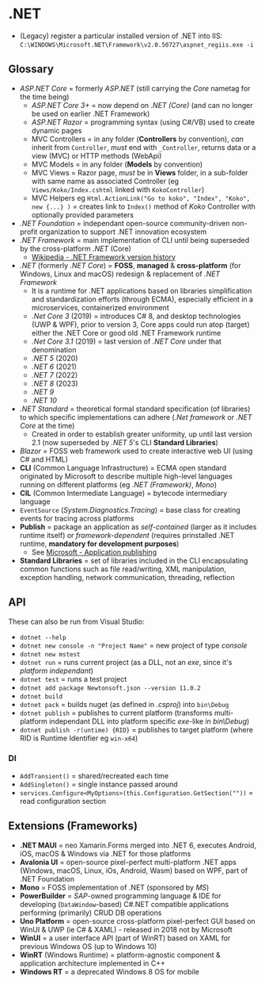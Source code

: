 # .NET

* (Legacy) register a particular installed version of .NET into IIS: `C:\WINDOWS\Microsoft.NET\Framework\v2.0.50727\aspnet_regiis.exe -i`

## Glossary

* _ASP.NET Core_ = formerly _ASP.NET_ (still carrying the _Core_ nametag for the time being)
  * _ASP.NET Core 3+_ = now depend on _.NET (Core)_ (and can no longer be used on earlier .NET Framework)
  * _ASP.NET Razor_ = programming syntax (using C#/VB) used to create dynamic pages
  * MVC Controllers = in any folder (**Controllers** by convention), _can_ inherit from `Controller`, _must_ end with `_Controller`, returns data or a view (MVC) or HTTP methods (WebApi)
  * MVC Models = in any folder (**Models** by convention)
  * MVC Views = Razor page, _must_ be in **Views** folder, in a sub-folder with same name as associated Controller (eg `Views/Koko/Index.cshtml` linked with `KokoController`)
  * MVC Helpers eg `Html.ActionLink("Go to koko", "Index", "Koko", new {...} )` = creates link to `Index()` method of _Koko_ Controller with optionally provided parameters
* _.NET Foundation_ = independant open-source community-driven non-profit organization to support .NET innovation ecosystem
* _.NET Framework_ = main implementation of CLI until being superseded by the cross-platform _.NET_ (Core)
  * [Wikipedia - .NET Framework version history](https://en.wikipedia.org/wiki/.NET_Framework_version_history)
* _.NET_ (formerly _.NET Core_) = **FOSS**, **managed** & **cross-platform** (for Windows, Linux and macOS) redesign & replacement of _.NET Framework_
  * It is a runtime for .NET applications based on libraries simplification and standardization efforts (through ECMA), especially efficient in a microservices, containerized environment
  * _.Net Core 3_ (2019) = introduces C# 8, and desktop technologies (UWP & WPF), prior to version 3, Core apps could run atop (target) either the .NET Core or good old .NET Framework runtime
  * _.Net Core 3.1_ (2019) = last version of _.NET Core_ under that denomination
  * _.NET 5_ (2020)
  * _.NET 6_ (2021)
  * _.NET 7_ (2022)
  * _.NET 8_ (2023)
  * _.NET 9_
  * _.NET 10_
* _.NET Standard_ = theoretical formal standard specification (of libraries) to which specific implementations can adhere (_.Net framework_ or _.NET Core_ at the time)
  * Created in order to establish greater uniformity, up until last version 2.1 (now superseded by _.NET 5_'s CLI **Standard Libraries**)
* _Blazor_ = FOSS web framework used to create interactive web UI (using C# and HTML)
* **CLI** (Common Language Infrastructure) = ECMA open standard originated by Microsoft to describe multiple high-level languages running on different platforms (eg _.NET (Framework)_, _Mono_)
* **CIL** (Common Intermediate Language) = bytecode intermediary language
* `EventSource` (_System.Diagnostics.Tracing_) = base class for creating events for tracing across platforms
* **Publish** = package an application as _self-contained_ (larger as it includes runtime itself) or _framework-dependent_ (requires prinstalled .NET runtime, **mandatory for development purposes**)
  * See [Microsoft - Application publishing](https://docs.microsoft.com/en-us/dotnet/core/deploying)
* **Standard Libraries** = set of libraries included in the CLI encapsulating common functions such as file read/writing, XML manipulation, exception handling, network communication, threading, reflection

## API

These can also be run from Visual Studio:

* `dotnet --help`
* `dotnet new console -n "Project Name"` = new project of type _console_
* `dotnet new mstest`
* `dotnet run` = runs current project (as a DLL, not an _exe_, since it's _platform independant_)
* `dotnet test` = runs a test project
* `dotnet add package Newtonsoft.json --version 11.0.2`
* `dotnet build`
* `dotnet pack` = builds nuget (as defined in _.csproj_) into `bin\Debug`
* `dotnet publish` = publishes to current platform (transforms multi-platform independant DLL into platform specific _exe_-like in _bin\Debug_)
* `dotnet publish -r(untime) {RID}` = publishes to target platform (where RID is Runtime Identifier eg `win-x64`)

### DI

* `AddTransient()` = shared/recreated each time
* `AddSingleton()` = single instance passed around
* `services.Configure<MyOptions>(this.Configuration.GetSection(""))` = read configuration section

## Extensions (Frameworks)

* **.NET MAUI** = neo Xamarin.Forms merged into .NET 6, executes Android, iOS, macOS & Windows via .NET for those platforms
* **Avalonia UI** = open-source pixel-perfect multi-platform .NET apps (Windows, macOS, Linux, iOs, Android, Wasm) based on WPF, part of .NET Foundation
* **Mono** = FOSS implementation of .NET (sponsored by _MS_)
* **PowerBuilder** = _SAP_-owned programming language & IDE for developing (`DataWindow`-based) C#.NET compatible applications performing (primarily) CRUD DB operations
* **Uno Platform** = open-source cross-platform pixel-perfect GUI based on WinUI & UWP (ie C# & XAML) - released in 2018 not by Microsoft
* **WinUI** = a user interface API (part of WinRT) based on XAML for previous Windows OS (up to Windows 10)
* **WinRT** (Windows Runtime) = platform-agnostic component & application architecture implemented in C++
* **Windows RT** = a deprecated Windows 8 OS for mobile
